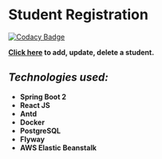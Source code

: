 # Student Registration

[![Codacy Badge](https://app.codacy.com/project/badge/Grade/5a375953f54e439b8a7fef7c6ac62b05)](https://www.codacy.com/manual/iizdebski/studentList?utm_source=github.com&amp;utm_medium=referral&amp;utm_content=iizdebski/studentList&amp;utm_campaign=Badge_Grade)

**[Click here](http://springbootreactfullstack-env.eba-vkjfxake.eu-central-1.elasticbeanstalk.com/) to add, update, delete a student.**


## ***Technologies used:***

* **Spring Boot 2**
* **React JS**
* **Antd**
* **Docker**
* **PostgreSQL**
* **Flyway**
* **AWS Elastic Beanstalk**